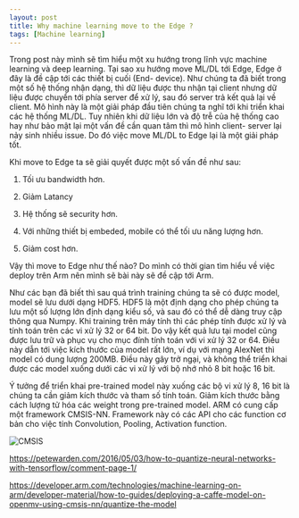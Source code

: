```yaml
---
layout: post
title: Why machine learning move to the Edge ?
tags: [Machine learning]
---
```


Trong post này mình sẽ tìm hiểu một xu hướng trong lĩnh vực machine learning và deep learning. Tại sao xu hướng move ML/DL tới Edge, Edge ở đây là đề cập tới các thiết bị cuối (End- device). Như chúng ta đã biết trong một số hệ thống nhận dạng, thì dữ liệu được thu nhận tại client nhưng dữ liệu được chuyển tới phía server để xử lý, sau đó server trả kết quả lại về client. Mô hình này là một giải pháp đầu tiên chúng ta nghĩ tới khi triển khai các hệ thống ML/DL. Tuy nhiên khi dữ liệu lớn và độ trễ của hệ thống cao hay như bảo mật lại một vấn đề cần quan tâm thì mô hình client- server lại nảy sinh nhiều issue. Do đó việc move ML/DL to Edge lại là một giải pháp tốt.

Khi move to Edge ta sẽ giải quyết được một số vấn đề như sau: 

1. Tối ưu bandwidth hơn.

2. Giảm Latancy 

3. Hệ thống sẽ security hơn.

4. Với những thiết bị embeded, mobile có thể tối ưu năng lượng hơn.

5. Giảm cost hơn.

Vậy thì move to Edge như thế nào? Do mình có thời gian tìm hiểu về việc deploy trên Arm nên mình sẽ bài này sẽ đề cập tới Arm.

Như các bạn đã biết thì sau quá trình training chúng ta sẽ có được model, model sẽ lưu dưới dạng HDF5. HDF5 là một định dạng cho phép chúng ta lưu một số lượng lớn định dạng kiểu số, và sau đó có thể dễ dàng truy cập thông qua Numpy. Khi training trên máy tính thì các phép tính được xử lý và tính toán trên các vi xử lý 32 or 64 bit. Do vậy kết quả lưu tại model cũng được lưu trữ và phục vụ cho mục đính tính toán với vi xử lý 32 or 64. Điều này dẫn tới việc kích thước của model rất lớn, ví dụ với mạng AlexNet thì model có dung lượng 200MB. Điều này gây trở ngại, và không thể triển khai được các model xuống dưới các vi xử lý với bộ nhớ nhỏ 8 bit hoặc 16 bit. 

Ý tưởng để triển khai pre-trained model này xuống các bộ vi xử lý 8, 16 bit là chúng ta cần giảm kích thước và tham số tính toán. 
Giảm kích thước bằng cách lượng tử hóa các weight trong pre-trained model. ARM có cung cấp một framework CMSIS-NN. 
Framework này có các API cho các function cơ bản cho việc tính Convolution, Pooling, Activation function. 

![CMSIS](https://developer.arm.com/-/media/developer/Block%20Diagrams/CMSIS%20Graphic_flow-05.png?revision=89271063-893f-4961-859e-0e8a8fa5f513&hash=50FB5155F57C0035C502B8818D66DC95782A1346&h=460&w=250&la=en "CMSIS-NN")





https://petewarden.com/2016/05/03/how-to-quantize-neural-networks-with-tensorflow/comment-page-1/

https://developer.arm.com/technologies/machine-learning-on-arm/developer-material/how-to-guides/deploying-a-caffe-model-on-openmv-using-cmsis-nn/quantize-the-model

